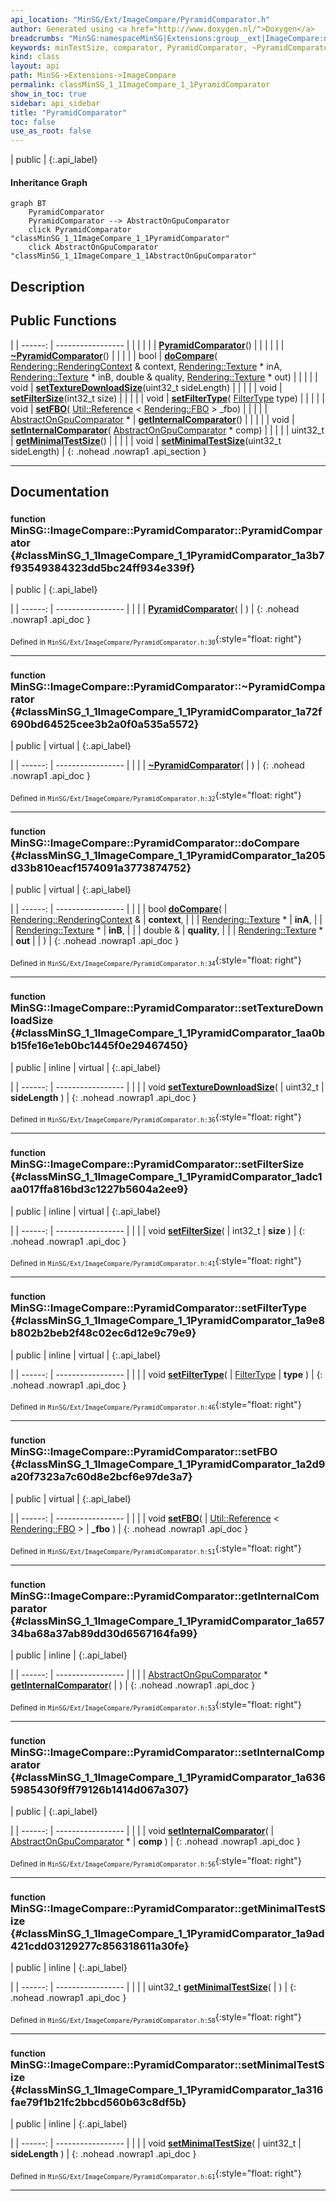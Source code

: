 ```yaml
---
api_location: "MinSG/Ext/ImageCompare/PyramidComparator.h"
author: Generated using <a href="http://www.doxygen.nl/">Doxygen</a>
breadcrumbs: "MinSG:namespaceMinSG|Extensions:group__ext|ImageCompare:namespaceMinSG_1_1ImageCompare"
keywords: minTestSize, comparator, PyramidComparator, ~PyramidComparator, doCompare, setTextureDownloadSize, setFilterSize, setFilterType, setFBO, getInternalComparator, setInternalComparator, getMinimalTestSize, setMinimalTestSize
kind: class
layout: api
path: MinSG->Extensions->ImageCompare
permalink: classMinSG_1_1ImageCompare_1_1PyramidComparator
show_in_toc: true
sidebar: api_sidebar
title: "PyramidComparator"
toc: false
use_as_root: false
---
```


| public |
{:.api_label}

#### Inheritance Graph

```mermaid
graph BT
	PyramidComparator
	PyramidComparator --> AbstractOnGpuComparator
	click PyramidComparator "classMinSG_1_1ImageCompare_1_1PyramidComparator"
	click AbstractOnGpuComparator "classMinSG_1_1ImageCompare_1_1AbstractOnGpuComparator"
```

## Description





## Public Functions

|
| ------: | ----------------- |
|  | |
|  | **[PyramidComparator](#classMinSG_1_1ImageCompare_1_1PyramidComparator_1a3b7f93549384323dd5bc24ff934e339f)**() |
|  | |
|  | **[~PyramidComparator](#classMinSG_1_1ImageCompare_1_1PyramidComparator_1a72f690bd64525cee3b2a0f0a535a5572)**() |
|  | |
| bool | **[doCompare](#classMinSG_1_1ImageCompare_1_1PyramidComparator_1a205d33b810eacf1574091a3773874752)**( [Rendering::RenderingContext](classRendering_1_1RenderingContext) & context,  [Rendering::Texture](classRendering_1_1Texture) * inA,  [Rendering::Texture](classRendering_1_1Texture) * inB, double & quality,  [Rendering::Texture](classRendering_1_1Texture) * out) |
|  | |
| void | **[setTextureDownloadSize](#classMinSG_1_1ImageCompare_1_1PyramidComparator_1aa0bb15fe16e1eb0bc1445f0e29467450)**(uint32_t sideLength) |
|  | |
| void | **[setFilterSize](#classMinSG_1_1ImageCompare_1_1PyramidComparator_1adc1aa017ffa816bd3c1227b5604a2ee9)**(int32_t size) |
|  | |
| void | **[setFilterType](#classMinSG_1_1ImageCompare_1_1PyramidComparator_1a9e8b802b2beb2f48c02ec6d12e9c79e9)**( [FilterType](classMinSG_1_1ImageCompare_1_1AbstractOnGpuComparator#classMinSG_1_1ImageCompare_1_1AbstractOnGpuComparator_1a87e59187f934a359a5d9138a55f65062)  type) |
|  | |
| void | **[setFBO](#classMinSG_1_1ImageCompare_1_1PyramidComparator_1a2d9a20f7323a7c60d8e2bcf6e97de3a7)**( [Util::Reference](classUtil_1_1Reference) < [Rendering::FBO](classRendering_1_1FBO) > _fbo) |
|  | |
| [AbstractOnGpuComparator](classMinSG_1_1ImageCompare_1_1AbstractOnGpuComparator) * | **[getInternalComparator](#classMinSG_1_1ImageCompare_1_1PyramidComparator_1a65734ba68a37ab89dd30d6567164fa99)**() |
|  | |
| void | **[setInternalComparator](#classMinSG_1_1ImageCompare_1_1PyramidComparator_1a6365985430f9ff79126b1414d067a307)**( [AbstractOnGpuComparator](classMinSG_1_1ImageCompare_1_1AbstractOnGpuComparator) * comp) |
|  | |
| uint32_t | **[getMinimalTestSize](#classMinSG_1_1ImageCompare_1_1PyramidComparator_1a9ad421cdd03129277c856318611a30fe)**() |
|  | |
| void | **[setMinimalTestSize](#classMinSG_1_1ImageCompare_1_1PyramidComparator_1a316fae79f1b21fc2bbcd560b63c8df5b)**(uint32_t sideLength) |
{: .nohead .nowrap1 .api_section }


-------------------------------------------------------------------

## Documentation

### <small>function</small><br/> MinSG::ImageCompare::PyramidComparator::PyramidComparator {#classMinSG_1_1ImageCompare_1_1PyramidComparator_1a3b7f93549384323dd5bc24ff934e339f}

| public |
{:.api_label}

|
| ------: | ----------------- |
|  |
|  **[PyramidComparator](#classMinSG_1_1ImageCompare_1_1PyramidComparator_1a3b7f93549384323dd5bc24ff934e339f)**( |  ) |
{: .nohead .nowrap1 .api_doc }





<sub>Defined in `MinSG/Ext/ImageCompare/PyramidComparator.h:30`</sub>{:style="float: right"}

-------------------------------------------------------------------

### <small>function</small><br/> MinSG::ImageCompare::PyramidComparator::~PyramidComparator {#classMinSG_1_1ImageCompare_1_1PyramidComparator_1a72f690bd64525cee3b2a0f0a535a5572}

| public | virtual |
{:.api_label}

|
| ------: | ----------------- |
|  |
|  **[~PyramidComparator](#classMinSG_1_1ImageCompare_1_1PyramidComparator_1a72f690bd64525cee3b2a0f0a535a5572)**( |  ) |
{: .nohead .nowrap1 .api_doc }





<sub>Defined in `MinSG/Ext/ImageCompare/PyramidComparator.h:32`</sub>{:style="float: right"}

-------------------------------------------------------------------

### <small>function</small><br/> MinSG::ImageCompare::PyramidComparator::doCompare {#classMinSG_1_1ImageCompare_1_1PyramidComparator_1a205d33b810eacf1574091a3773874752}

| public | virtual |
{:.api_label}

|
| ------: | ----------------- |
|  |
| bool **[doCompare](#classMinSG_1_1ImageCompare_1_1PyramidComparator_1a205d33b810eacf1574091a3773874752)**( |  [Rendering::RenderingContext](classRendering_1_1RenderingContext) & | **context**, |
| |  [Rendering::Texture](classRendering_1_1Texture) * | **inA**, |
| |  [Rendering::Texture](classRendering_1_1Texture) * | **inB**, |
| | double & | **quality**, |
| |  [Rendering::Texture](classRendering_1_1Texture) * | **out** |
|   ) |
{: .nohead .nowrap1 .api_doc }





<sub>Defined in `MinSG/Ext/ImageCompare/PyramidComparator.h:34`</sub>{:style="float: right"}

-------------------------------------------------------------------

### <small>function</small><br/> MinSG::ImageCompare::PyramidComparator::setTextureDownloadSize {#classMinSG_1_1ImageCompare_1_1PyramidComparator_1aa0bb15fe16e1eb0bc1445f0e29467450}

| public | inline | virtual |
{:.api_label}

|
| ------: | ----------------- |
|  |
| void **[setTextureDownloadSize](#classMinSG_1_1ImageCompare_1_1PyramidComparator_1aa0bb15fe16e1eb0bc1445f0e29467450)**( | uint32_t | **sideLength** ) |
{: .nohead .nowrap1 .api_doc }





<sub>Defined in `MinSG/Ext/ImageCompare/PyramidComparator.h:36`</sub>{:style="float: right"}

-------------------------------------------------------------------

### <small>function</small><br/> MinSG::ImageCompare::PyramidComparator::setFilterSize {#classMinSG_1_1ImageCompare_1_1PyramidComparator_1adc1aa017ffa816bd3c1227b5604a2ee9}

| public | inline | virtual |
{:.api_label}

|
| ------: | ----------------- |
|  |
| void **[setFilterSize](#classMinSG_1_1ImageCompare_1_1PyramidComparator_1adc1aa017ffa816bd3c1227b5604a2ee9)**( | int32_t | **size** ) |
{: .nohead .nowrap1 .api_doc }





<sub>Defined in `MinSG/Ext/ImageCompare/PyramidComparator.h:41`</sub>{:style="float: right"}

-------------------------------------------------------------------

### <small>function</small><br/> MinSG::ImageCompare::PyramidComparator::setFilterType {#classMinSG_1_1ImageCompare_1_1PyramidComparator_1a9e8b802b2beb2f48c02ec6d12e9c79e9}

| public | inline | virtual |
{:.api_label}

|
| ------: | ----------------- |
|  |
| void **[setFilterType](#classMinSG_1_1ImageCompare_1_1PyramidComparator_1a9e8b802b2beb2f48c02ec6d12e9c79e9)**( |  [FilterType](classMinSG_1_1ImageCompare_1_1AbstractOnGpuComparator#classMinSG_1_1ImageCompare_1_1AbstractOnGpuComparator_1a87e59187f934a359a5d9138a55f65062)  | **type** ) |
{: .nohead .nowrap1 .api_doc }





<sub>Defined in `MinSG/Ext/ImageCompare/PyramidComparator.h:46`</sub>{:style="float: right"}

-------------------------------------------------------------------

### <small>function</small><br/> MinSG::ImageCompare::PyramidComparator::setFBO {#classMinSG_1_1ImageCompare_1_1PyramidComparator_1a2d9a20f7323a7c60d8e2bcf6e97de3a7}

| public | virtual |
{:.api_label}

|
| ------: | ----------------- |
|  |
| void **[setFBO](#classMinSG_1_1ImageCompare_1_1PyramidComparator_1a2d9a20f7323a7c60d8e2bcf6e97de3a7)**( |  [Util::Reference](classUtil_1_1Reference) < [Rendering::FBO](classRendering_1_1FBO) > | **_fbo** ) |
{: .nohead .nowrap1 .api_doc }





<sub>Defined in `MinSG/Ext/ImageCompare/PyramidComparator.h:51`</sub>{:style="float: right"}

-------------------------------------------------------------------

### <small>function</small><br/> MinSG::ImageCompare::PyramidComparator::getInternalComparator {#classMinSG_1_1ImageCompare_1_1PyramidComparator_1a65734ba68a37ab89dd30d6567164fa99}

| public | inline |
{:.api_label}

|
| ------: | ----------------- |
|  |
| [AbstractOnGpuComparator](classMinSG_1_1ImageCompare_1_1AbstractOnGpuComparator) * **[getInternalComparator](#classMinSG_1_1ImageCompare_1_1PyramidComparator_1a65734ba68a37ab89dd30d6567164fa99)**( |  ) |
{: .nohead .nowrap1 .api_doc }





<sub>Defined in `MinSG/Ext/ImageCompare/PyramidComparator.h:53`</sub>{:style="float: right"}

-------------------------------------------------------------------

### <small>function</small><br/> MinSG::ImageCompare::PyramidComparator::setInternalComparator {#classMinSG_1_1ImageCompare_1_1PyramidComparator_1a6365985430f9ff79126b1414d067a307}

| public |
{:.api_label}

|
| ------: | ----------------- |
|  |
| void **[setInternalComparator](#classMinSG_1_1ImageCompare_1_1PyramidComparator_1a6365985430f9ff79126b1414d067a307)**( |  [AbstractOnGpuComparator](classMinSG_1_1ImageCompare_1_1AbstractOnGpuComparator) * | **comp** ) |
{: .nohead .nowrap1 .api_doc }





<sub>Defined in `MinSG/Ext/ImageCompare/PyramidComparator.h:56`</sub>{:style="float: right"}

-------------------------------------------------------------------

### <small>function</small><br/> MinSG::ImageCompare::PyramidComparator::getMinimalTestSize {#classMinSG_1_1ImageCompare_1_1PyramidComparator_1a9ad421cdd03129277c856318611a30fe}

| public | inline |
{:.api_label}

|
| ------: | ----------------- |
|  |
| uint32_t **[getMinimalTestSize](#classMinSG_1_1ImageCompare_1_1PyramidComparator_1a9ad421cdd03129277c856318611a30fe)**( |  ) |
{: .nohead .nowrap1 .api_doc }





<sub>Defined in `MinSG/Ext/ImageCompare/PyramidComparator.h:58`</sub>{:style="float: right"}

-------------------------------------------------------------------

### <small>function</small><br/> MinSG::ImageCompare::PyramidComparator::setMinimalTestSize {#classMinSG_1_1ImageCompare_1_1PyramidComparator_1a316fae79f1b21fc2bbcd560b63c8df5b}

| public | inline |
{:.api_label}

|
| ------: | ----------------- |
|  |
| void **[setMinimalTestSize](#classMinSG_1_1ImageCompare_1_1PyramidComparator_1a316fae79f1b21fc2bbcd560b63c8df5b)**( | uint32_t | **sideLength** ) |
{: .nohead .nowrap1 .api_doc }





<sub>Defined in `MinSG/Ext/ImageCompare/PyramidComparator.h:61`</sub>{:style="float: right"}

-------------------------------------------------------------------

